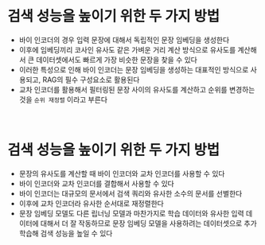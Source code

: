# 검색 성능을 높이기 위한 두 가지 방법
- 바이 인코더의 경우 입력 문장에 대해서 독립적인 문장 임베딩을 생성한다
- 이후에 임베딩끼리 코사인 유사도 같은 가벼운 거리 계산 방식으로 유사도를 계산해서 큰 데이터셋에서도 빠르게 가장 비슷한 문장을 찾을 수 있다
- 이러한 특성으로 인해 바이 인코더는 문장 임베딩을 생성하는 대표적인 방식으로 사용되고, RAG의 필수 구성요소로 활용된다
- 교차 인코더를 활용해서 필터링된 문장 사이의 유사도를 계산하고 순위를 변경하는것을 `순위 재정렬` 이라고 부른다

<br>

# 검색 성능을 높이기 위한 두 가지 방법
- 문장의 유사도를 계산할 때 바이 인코더와 교차 인코더를 사용할 수 있다
- 바이 인코더와 교차 인코더를 결합해서 사용할 수 있다
- 바이 인코더는 대규모의 문서에서 검색 쿼리와 유사한 소수의 문서를 선별한다
- 이후에 교차 인코더라 유사한 순서대로 재정렬한다
- 문장 임베딩 모델도 다른 립너닝 모델과 마찬가지로 학습 데이터와 유사한 입력 데이터에 대해서 더 잘 작동하므로 문장 임베딩 모델을 사용하려는 데이터셋으로 추가 학습해 검색 성능을 높일 수 있다
